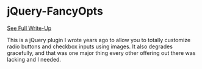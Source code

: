 # jQuery-FancyOpts

[See Full Write-Up](http://rommelsantor.com/clog/2011/03/16/fancy-opts-jquery-plugin-custom-radio-checkbox-inputs/)

This is a jQuery plugin I wrote years ago to allow you to totally customize radio buttons and checkbox inputs using images. It also degrades gracefully, and that was one major thing every other offering out there was lacking and I needed.

